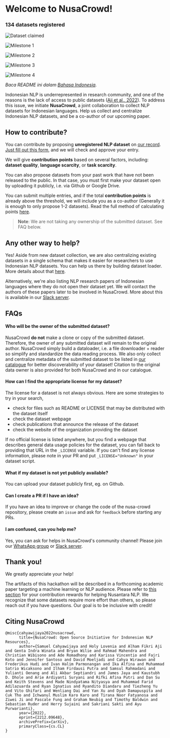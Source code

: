 # Welcome to NusaCrowd!

<h3>134 datasets registered</h3>

![Dataset claimed](https://progress-bar.dev/83/?title=Datasets%20Claimed%20(109%20Datasets%20Claimed))

<!-- milestone starts -->
![Milestone 1](https://progress-bar.dev/100/?title=Milestone%201%20(30%20Datasets%20Completed))

![Milestone 2](https://progress-bar.dev/100/?title=Milestone%202%20(60%20Datasets%20Completed))

![Milestone 3](https://progress-bar.dev/100/?title=Milestone%203%20(100%20Datasets%20Completed))

![Milestone 4](https://progress-bar.dev/78/?title=Milestone%204%20(150%20Datasets%20Completed))
<!-- milestone ends -->

*Baca README ini dalam [Bahasa Indonesia](README.id.md).*

Indonesian NLP is underrepresented in research community, and one of the reasons is the lack of access to public datasets ([Aji et al., 2022](https://aclanthology.org/2022.acl-long.500/)). To address this issue, we initiate
**NusaCrowd**, a joint collaboration to collect NLP datasets for Indonesian languages. Help us collect and centralize Indonesian NLP datasets, and be a co-author of our upcoming paper.

## How to contribute?

You can contribute by proposing **unregistered NLP dataset** on [our record](https://indonlp.github.io/nusa-catalogue/). [Just fill out this form](https://forms.gle/31dMGZik25DPFYFd6), and we will check and approve your entry.

We will give **contribution points** based on several factors, including: **dataset quality**, **language scarcity**, or **task scarcity**.

You can also propose datasets from your past work that have not been released to the public.
In that case, you must first make your dataset open by uploading it publicly, i.e. via Github or Google Drive.

You can submit multiple entries, and if the total **contribution points** is already above the threshold, we will include you as a co-author (Generally it is enough to only propose 1-2 datasets). Read the full method of calculating points [here](POINTS.md).

> **Note**: We are not taking any ownership of the submitted dataset. See FAQ below.

## Any other way to help?

Yes! Aside from new dataset collection, we are also centralizing existing datasets in a single schema that makes it easier for researchers to use Indonesian NLP datasets. You can help us there by building dataset loader. More details about that [here](DATALOADER.md).

Alternatively, we're also listing NLP research papers of Indonesian languages where they do not open their dataset yet. We will contact the authors of these papers later to be involved in NusaCrowd. More about this is available in our [Slack server](https://join.slack.com/t/nusacrowd/shared_invite/zt-1bbvt4och-JkC7tzeL_eUk4UD6tl3kDg).

## FAQs

#### Who will be the owner of the submitted dataset?

NusaCrowd **do not** make a clone or copy of the submitted dataset. Therefore, the owner of any submitted dataset will remain to the original author. NusaCrowd simply build a dataloader, i.e. a file downloader + reader so simplify and standardize the data reading process. We also only collect and centralize metadata of the submitted dataset to be listed in [our catalogue](https://indonlp.github.io/nusa-catalogue/) for better discoverability of your dataset!
Citation to the original data owner is also provided for both NusaCrowd and in our catalogue.

#### How can I find the appropriate license for my dataset?

The license for a dataset is not always obvious. Here are some strategies to try in your search,

* check for files such as README or LICENSE that may be distributed with the dataset itself
* check the dataset webpage
* check publications that announce the release of the dataset
* check the website of the organization providing the dataset

If no official license is listed anywhere, but you find a webpage that describes general data usage policies for the dataset, you can fall back to providing that URL in the `_LICENSE` variable. If you can't find any license information, please note in your PR and put `_LICENSE="Unknown"` in your dataset script.

#### What if my dataset is not yet publicly available?

You can upload your dataset publicly first, eg. on Github.

#### Can I create a PR if I have an idea?

If you have an idea to improve or change the code of the nusa-crowd repository, please create an `issue` and ask for `feedback` before starting any PRs.

#### I am confused, can you help me?

Yes, you can ask for helps in NusaCrowd's community channel! Please join our [WhatsApp group](https://chat.whatsapp.com/Jn4nM6l3kSn3p4kJVESTwv) or [Slack server](https://join.slack.com/t/nusacrowd/shared_invite/zt-1bbvt4och-JkC7tzeL_eUk4UD6tl3kDg).


## Thank you!

We greatly appreciate your help!

The artifacts of this hackathon will be described in a forthcoming academic paper targeting a machine learning or NLP audience. Please refer to [this section](#contribution-guidelines) for your contribution rewards for helping Nusantara NLP. We recognize that some datasets require more effort than others, so please reach out if you have questions. Our goal is to be inclusive with credit!

## Citing NusaCrowd
```
@misc{cahyawijaya2022nusacrowd,
      title={NusaCrowd: Open Source Initiative for Indonesian NLP Resources}, 
      author={Samuel Cahyawijaya and Holy Lovenia and Alham Fikri Aji and Genta Indra Winata and Bryan Wilie and Rahmad Mahendra and Christian Wibisono and Ade Romadhony and Karissa Vincentio and Fajri Koto and Jennifer Santoso and David Moeljadi and Cahya Wirawan and Frederikus Hudi and Ivan Halim Parmonangan and Ika Alfina and Muhammad Satrio Wicaksono and Ilham Firdausi Putra and Samsul Rahmadani and Yulianti Oenang and Ali Akbar Septiandri and James Jaya and Kaustubh D. Dhole and Arie Ardiyanti Suryani and Rifki Afina Putri and Dan Su and Keith Stevens and Made Nindyatama Nityasya and Muhammad Farid Adilazuarda and Ryan Ignatius and Ryandito Diandaru and Tiezheng Yu and Vito Ghifari and Wenliang Dai and Yan Xu and Dyah Damapuspita and Cuk Tho and Ichwanul Muslim Karo Karo and Tirana Noor Fatyanosa and Ziwei Ji and Pascale Fung and Graham Neubig and Timothy Baldwin and Sebastian Ruder and Herry Sujaini and Sakriani Sakti and Ayu Purwarianti},
      year={2022},
      eprint={2212.09648},
      archivePrefix={arXiv},
      primaryClass={cs.CL}
}
```

<!--
## Acknowledgements

This hackathon guide was heavily inspired by [the BigScience Datasets Hackathon](https://github.com/bigscience-workshop/data_tooling/wiki/datasets-hackathon).
 -->
